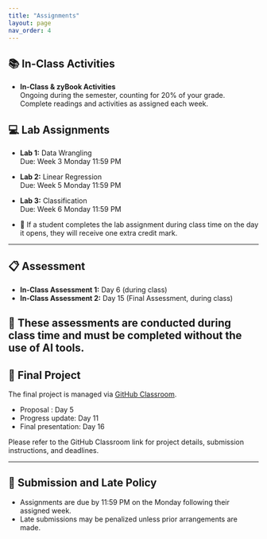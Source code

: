 ```yaml
---
title: "Assignments"
layout: page
nav_order: 4
---
```


## 📚 In-Class Activities

- **In-Class & zyBook Activities**  
  Ongoing during the semester, counting for 20% of your grade.  
  Complete readings and activities as assigned each week.

## 💻 Lab Assignments

- **Lab 1:** Data Wrangling  
  Due: Week 3 Monday 11:59 PM  

- **Lab 2:** Linear Regression  
  Due: Week 5 Monday 11:59 PM  

- **Lab 3:** Classification  
  Due: Week 6 Monday 11:59 PM  

- 🏅 If a student completes the lab assignment during class time on the day it opens, they will receive one extra credit mark.
---
## 📋 Assessment

- **In-Class Assessment 1:** Day 6 (during class)  
- **In-Class Assessment 2:** Day 15 (Final Assessment, during class)

📝 These assessments are conducted during class time and must be completed without the use of AI tools.
---
## 🚀 Final Project

The final project is managed via [GitHub Classroom](https://classroom.github.com/a/XJjOSHlI).  

- Proposal : Day 5  
- Progress update: Day 11  
- Final presentation: Day 16  

Please refer to the GitHub Classroom link for project details, submission instructions, and deadlines.

---

## 📅 Submission and Late Policy

- Assignments are due by 11:59 PM on the Monday following their assigned week.  
- Late submissions may be penalized unless prior arrangements are made.
